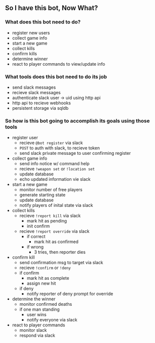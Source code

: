 ## So I have this bot, Now What?
### What does this bot need to do?

* register new users
* collect game info
* start a new game
* collect kills
* confirm kills
* determine winner
* react to player commands to view/update info

### What tools does this bot need to do its job

* send slack messages
* recieve slack messages
* authenticate slack user -> uid using http api
* http api to recieve webhooks
* persistent storage via sqldb

### So how is this bot going to accomplish its goals using those tools

* register user
	* recieve `@bot register` via slack
	* `POST` to auth with slack, to recieve token
	* send slack private message to user confirming register
* collect game info
	* send info notice w/ command help
	* recieve `!weapon set` or `!location set`
	* update database
	* echo updated information vie slack
* start a new game
	* monitor number of free players
	* generate starting state
	* update database
	* notify players of inital state via slack
* collect kills
	* recieve `!report kill` via slack
		* mark hit as pending
		* init confirm
	* recieve `!report override` via slack
		* if correct
			* mark hit as confirmed
		* if wrong
			* 3 tries, then reporter dies
* confirm kill
	* send confirmation msg to target via slack
	* recieve `!confirm` or `!deny`
	* if confirm
		* mark hit as complete
		* assign new hit
	* if deny
		* notify reporter of deny prompt for override
* determine the winner
	* monitor confirmed deaths
	* if one man standing
		* user wins
		* notify everyone via slack
* react to player commands
	* monitor slack
	* respond via slack